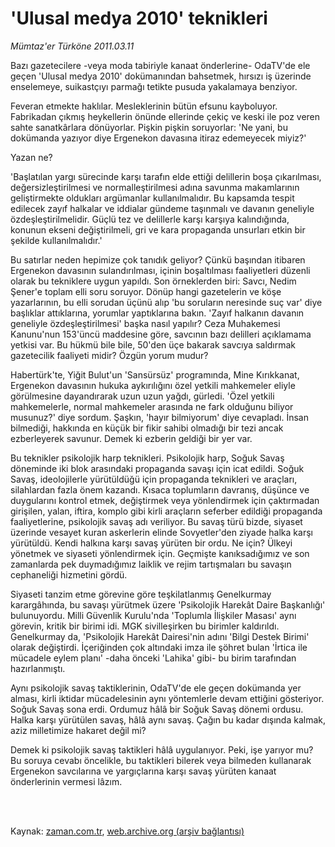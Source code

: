 # 'Ulusal medya 2010' teknikleri

*Mümtaz'er Türköne 2011.03.11*

<td class="columnist-detail">
<p>Bazı gazetecilere -veya moda tabiriyle kanaat önderlerine-  OdaTV'de ele geçen 'Ulusal medya 2010' dokümanından bahsetmek, hırsızı iş üzerinde enselemeye, suikastçıyı parmağı tetikte pusuda yakalamaya benziyor.</p>
<p>
<div id="haberMetinDiv">
<p>Feveran etmekte haklılar. Mesleklerinin bütün efsunu kayboluyor. Fabrikadan çıkmış heykellerin önünde ellerinde çekiç ve keski ile poz veren sahte sanatkârlara dönüyorlar. Pişkin pişkin soruyorlar: 'Ne yani, bu dokümanda yazıyor diye Ergenekon davasına itiraz edemeyecek miyiz?'
<p>Yazan ne?
<p>'Başlatılan yargı sürecinde karşı tarafın elde ettiği delillerin boşa çıkarılması, değersizleştirilmesi ve normalleştirilmesi adına savunma makamlarının geliştirmekte oldukları argümanlar kullanılmalıdır. Bu kapsamda tespit edilecek zayıf halkalar ve iddialar gündeme taşınmalı ve davanın geneliyle özdeşleştirilmelidir. Güçlü tez ve delillerle karşı karşıya kalındığında, konunun ekseni değiştirilmeli, gri ve kara propaganda unsurları etkin bir şekilde kullanılmalıdır.'
<p>Bu satırlar neden hepimize çok tanıdık geliyor? Çünkü başından itibaren Ergenekon davasının sulandırılması, içinin boşaltılması faaliyetleri düzenli olarak bu tekniklere uygun yapıldı. Son örneklerden biri: Savcı, Nedim Şener'e toplam elli soru soruyor. Dönüp hangi gazetelerin ve köşe yazarlarının, bu elli sorudan üçünü alıp 'bu soruların neresinde suç var' diye başlıklar attıklarına, yorumlar yaptıklarına bakın. 'Zayıf halkanın davanın geneliyle özdeşleştirilmesi' başka nasıl yapılır? Ceza Muhakemesi Kanunu'nun 153'üncü maddesine göre, savcının bazı delilleri açıklamama yetkisi var. Bu hükmü bile bile, 50'den üçe bakarak savcıya saldırmak gazetecilik faaliyeti midir? Özgün yorum mudur?
<p>Habertürk'te, Yiğit Bulut'un 'Sansürsüz' programında, Mine Kırıkkanat, Ergenekon davasının hukuka aykırılığını özel yetkili mahkemeler eliyle görülmesine dayandırarak uzun uzun yağdı, gürledi. 'Özel yetkili mahkemelerle, normal mahkemeler arasında ne fark olduğunu biliyor musunuz?' diye sordum. Şaşkın, 'hayır bilmiyorum' diye cevapladı. İnsan bilmediği, hakkında en küçük bir fikir sahibi olmadığı bir tezi ancak ezberleyerek savunur. Demek ki ezberin geldiği bir yer var.
<p>Bu teknikler psikolojik harp teknikleri. Psikolojik harp, Soğuk Savaş döneminde iki blok arasındaki propaganda savaşı için icat edildi. Soğuk Savaş, ideolojilerle yürütüldüğü için propaganda teknikleri ve araçları, silahlardan fazla önem kazandı. Kısaca toplumların davranış, düşünce ve duygularını kontrol etmek, değiştirmek veya yönlendirmek için çaktırmadan girişilen, yalan, iftira, komplo gibi kirli araçların seferber edildiği propaganda faaliyetlerine, psikolojik savaş adı veriliyor. Bu savaş türü bizde, siyaset üzerinde vesayet kuran askerlerin elinde Sovyetler'den ziyade halka karşı yürütüldü. Kendi halkına karşı savaş yürüten bir ordu. Ne için? Ülkeyi yönetmek ve siyaseti yönlendirmek için. Geçmişte kanıksadığımız ve son zamanlarda pek duymadığımız laiklik ve rejim tartışmaları bu savaşın cephaneliği hizmetini gördü.
<p>Siyaseti tanzim etme görevine göre teşkilatlanmış Genelkurmay karargâhında, bu savaşı yürütmek üzere 'Psikolojik Harekât Daire Başkanlığı' bulunuyordu. Milli Güvenlik Kurulu'nda 'Toplumla İlişkiler Masası' aynı görevin, kritik bir birimi idi. MGK sivilleşirken bu birimler kaldırıldı. Genelkurmay da, 'Psikolojik Harekât Dairesi'nin adını 'Bilgi Destek Birimi' olarak değiştirdi. İçeriğinden çok altındaki imza ile şöhret bulan 'İrtica ile mücadele eylem planı' -daha önceki 'Lahika' gibi- bu birim tarafından hazırlanmıştı.
<p>Aynı psikolojik savaş taktiklerinin, OdaTV'de ele geçen dokümanda yer alması, kirli iktidar mücadelesinin aynı yöntemlerle devam ettiğini gösteriyor. Soğuk Savaş sona erdi. Ordumuz hâlâ bir Soğuk Savaş dönemi ordusu. Halka karşı yürütülen savaş, hâlâ aynı savaş. Çağın bu kadar dışında kalmak, aziz milletimize hakaret değil mi?
<p>Demek ki psikolojik savaş taktikleri hâlâ uygulanıyor. Peki, işe yarıyor mu? Bu soruya cevabı öncelikle, bu taktikleri bilerek veya bilmeden kullanarak Ergenekon savcılarına ve yargıçlarına karşı savaş yürüten kanaat önderlerinin vermesi lâzım. </p></p></p></p></p></p></p></p></p></div>
</p>


<p><br>
		 </br></p></td>

Kaynak: [zaman.com.tr](http://zaman.com.tr/yazar.do?yazino=1105623), [web.archive.org (arşiv bağlantısı)](http://web.archive.org/web/20110315073303/http://www.zaman.com.tr:80/yazar.do?yazino=1105623)
